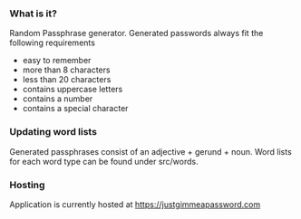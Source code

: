### What is it?
Random Passphrase generator. Generated passwords always fit the following requirements
- easy to remember
- more than 8 characters
- less than 20 characters
- contains uppercase letters
- contains a number
- contains a special character

### Updating word lists
Generated passphrases consist of an adjective + gerund + noun. Word lists for each word type can be found under src/words.

### Hosting
Application is currently hosted at https://justgimmeapassword.com
